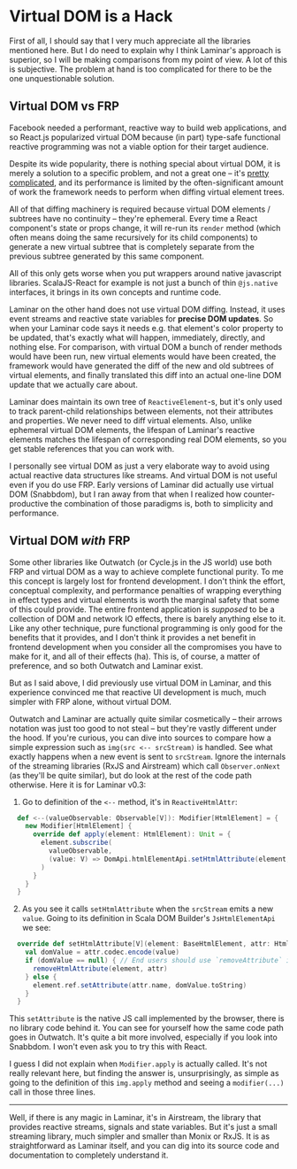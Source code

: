 # Virtual DOM is a Hack

First of all, I should say that I very much appreciate all the libraries mentioned here. But I do need to explain why I think Laminar's approach is superior, so I will be making comparisons from my point of view. A lot of this is subjective. The problem at hand is too complicated for there to be the one unquestionable solution.


## Virtual DOM vs FRP

Facebook needed a performant, reactive way to build web applications, and so React.js popularized virtual DOM because (in part) type-safe functional reactive programming was not a viable option for their target audience.

Despite its wide popularity, there is nothing special about virtual DOM, it is merely a solution to a specific problem, and not a great one – it's [pretty](https://reactjs.org/blog/2015/12/18/react-components-elements-and-instances.html) [complicated](https://reactjs.org/docs/reconciliation.html), and its performance is limited by the often-significant amount of work the framework needs to perform when diffing virtual element trees.

All of that diffing machinery is required because virtual DOM elements / subtrees have no continuity – they're ephemeral. Every time a React component's state or props change, it will re-run its `render` method (which often means doing the same recursively for its child components) to generate a new virtual subtree that is completely separate from the previous subtree generated by this same component.

All of this only gets worse when you put wrappers around native javascript libraries. ScalaJS-React for example is not just a bunch of thin `@js.native` interfaces, it brings in its own concepts and runtime code.

Laminar on the other hand does not use virtual DOM diffing. Instead, it uses event streams and reactive state variables for **precise DOM updates**. So when your Laminar code says it needs e.g. that element's color property to be updated, that's exactly what will happen, immediately, directly, and nothing else. For comparison, with virtual DOM a bunch of render methods would have been run, new virtual elements would have been created, the framework would have generated the diff of the new and old subtrees of virtual elements, and finally translated this diff into an actual one-line DOM update that we actually care about.

Laminar does maintain its own tree of `ReactiveElement`-s, but it's only used to track parent-child relationships between elements, not their attributes and properties. We never need to diff virtual elements. Also, unlike ephemeral virtual DOM elements, the lifespan of Laminar's reactive elements matches the lifespan of corresponding real DOM elements, so you get stable references that you can work with. 

I personally see virtual DOM as just a very elaborate way to avoid using actual reactive data structures like streams. And virtual DOM is not useful even if you do use FRP. Early versions of Laminar did actually use virtual DOM (Snabbdom), but I ran away from that when I realized how counter-productive the combination of those paradigms is, both to simplicity and performance.


## Virtual DOM _with_ FRP

Some other libraries like Outwatch (or Cycle.js in the JS world) use both FRP and virtual DOM as a way to achieve complete functional purity. To me this concept is largely lost for frontend development. I don't think the effort, conceptual complexity, and performance penalties of wrapping everything in effect types and virtual elements is worth the marginal safety that some of this could provide. The entire frontend application is _supposed_ to be a collection of DOM and network IO effects, there is barely anything else to it. Like any other technique, pure functional programming is only good for the benefits that it provides, and I don't think it provides a net benefit in frontend development when you consider all the compromises you have to make for it, and all of their effects (ha). This is, of course, a matter of preference, and so both Outwatch and Laminar exist.

But as I said above, I did previously use virtual DOM in Laminar, and this experience convinced me that reactive UI development is much, much simpler with FRP alone, without virtual DOM.

Outwatch and Laminar are actually quite similar cosmetically – their arrows notation was just too good to not steal – but they're vastly different under the hood. If you're curious, you can dive into sources to compare how a simple expression such as `img(src <-- srcStream)` is handled. See what exactly happens when a new event is sent to `srcStream`. Ignore the internals of the streaming libraries (RxJS and Airstream) which call `Observer.onNext` (as they'll be quite similar), but do look at the rest of the code path otherwise. Here it is for Laminar v0.3:

1) Go to definition of the `<--` method, it's in `ReactiveHtmlAttr`:

```scala
  def <--(valueObservable: Observable[V]): Modifier[HtmlElement] = {
    new Modifier[HtmlElement] {
      override def apply(element: HtmlElement): Unit = {
        element.subscribe(
          valueObservable,
          (value: V) => DomApi.htmlElementApi.setHtmlAttribute(element, self, value)
        )
      }
    }
  }
```

2) As you see it calls `setHtmlAttribute` when the `srcStream` emits a new `value`. Going to its definition in Scala DOM Builder's `JsHtmlElementApi` we see:

```scala
  override def setHtmlAttribute[V](element: BaseHtmlElement, attr: HtmlAttr[V], value: V): Unit = {
    val domValue = attr.codec.encode(value)
    if (domValue == null) { // End users should use `removeAttribute` instead. This is to support boolean attributes.
      removeHtmlAttribute(element, attr)
    } else {
      element.ref.setAttribute(attr.name, domValue.toString)
    }
  }
```

This `setAttribute` is the native JS call implemented by the browser, there is no library code behind it. You can see for yourself how the same code path goes in Outwatch. It's quite a bit more involved, especially if you look into Snabbdom. I won't even ask you to try this with React. 

I guess I did not explain when `Modifier.apply` is actually called. It's not really relevant here, but finding the answer is, unsurprisingly, as simple as going to the definition of this `img.apply` method and seeing a `modifier(...)` call in those three lines.

---

Well, if there is any magic in Laminar, it's in Airstream, the library that provides reactive streams, signals and state variables. But it's just a small streaming library, much simpler and smaller than Monix or RxJS. It is as straightforward as Laminar itself, and you can dig into its source code and documentation to completely understand it.
